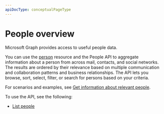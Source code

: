 ```yaml
---
apiDocType: conceptualPageType
---
```

# People overview

Microsoft Graph provides access to useful people data.

You can use the [person](../resources/person.md) resource and the People API to aggregate information
about a person from across mail, contacts, and social networks. The results are ordered by their
relevance based on multiple communication and collaboration patterns and business relationships. The API
lets you browse, sort, select, filter, or search for persons based on your criteria.

For scenarios and examples, see [Get information about relevant people](../../../concepts/people_example.md).

To use the API, see the following:

- [List people](../api/user_list_people.md)
